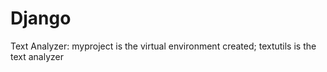 # Django
Text Analyzer:
myproject is the virtual environment created;
textutils is the text analyzer 
